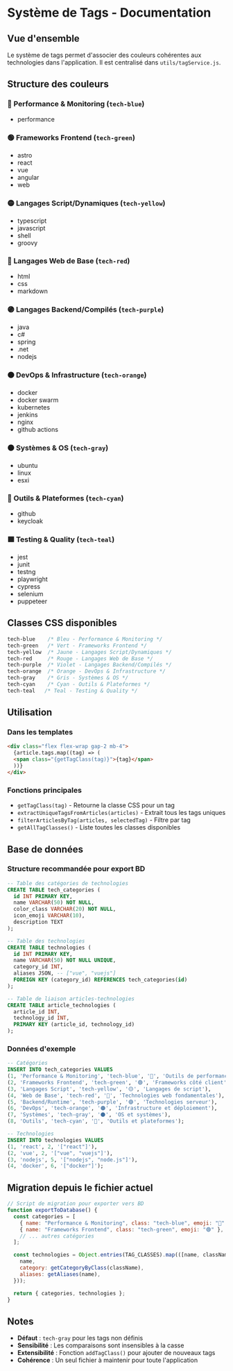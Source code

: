 # Système de Tags - Documentation

## Vue d'ensemble

Le système de tags permet d'associer des couleurs cohérentes aux technologies dans l'application. Il est centralisé dans `utils/tagService.js`.

## Structure des couleurs

### 🔵 Performance & Monitoring (`tech-blue`)

- performance

### 🟢 Frameworks Frontend (`tech-green`)

- astro
- react
- vue
- angular
- web

### 🟡 Langages Script/Dynamiques (`tech-yellow`)

- typescript
- javascript
- shell
- groovy

### 🔴 Langages Web de Base (`tech-red`)

- html
- css
- markdown

### 🟣 Langages Backend/Compilés (`tech-purple`)

- java
- c#
- spring
- .net
- nodejs

### 🟠 DevOps & Infrastructure (`tech-orange`)

- docker
- docker swarm
- kubernetes
- jenkins
- nginx
- github actions

### ⚫ Systèmes & OS (`tech-gray`)

- ubuntu
- linux
- esxi

### 🔷 Outils & Plateformes (`tech-cyan`)

- github
- keycloak

### 🟩 Testing & Quality (`tech-teal`)

- jest
- junit
- testng
- playwright
- cypress
- selenium
- puppeteer

## Classes CSS disponibles

```css
tech-blue    /* Bleu - Performance & Monitoring */
tech-green   /* Vert - Frameworks Frontend */
tech-yellow  /* Jaune - Langages Script/Dynamiques */
tech-red     /* Rouge - Langages Web de Base */
tech-purple  /* Violet - Langages Backend/Compilés */
tech-orange  /* Orange - DevOps & Infrastructure */
tech-gray    /* Gris - Systèmes & OS */
tech-cyan    /* Cyan - Outils & Plateformes */
tech-teal   /* Teal - Testing & Quality */
```

## Utilisation

### Dans les templates

```html
<div class="flex flex-wrap gap-2 mb-4">
  {article.tags.map((tag) => (
  <span class="{getTagClass(tag)}">{tag}</span>
  ))}
</div>
```

### Fonctions principales

- `getTagClass(tag)` - Retourne la classe CSS pour un tag
- `extractUniqueTagsFromArticles(articles)` - Extrait tous les tags uniques
- `filterArticlesByTag(articles, selectedTag)` - Filtre par tag
- `getAllTagClasses()` - Liste toutes les classes disponibles

## Base de données

### Structure recommandée pour export BD

```sql
-- Table des catégories de technologies
CREATE TABLE tech_categories (
  id INT PRIMARY KEY,
  name VARCHAR(50) NOT NULL,
  color_class VARCHAR(20) NOT NULL,
  icon_emoji VARCHAR(10),
  description TEXT
);

-- Table des technologies
CREATE TABLE technologies (
  id INT PRIMARY KEY,
  name VARCHAR(50) NOT NULL UNIQUE,
  category_id INT,
  aliases JSON, -- ["vue", "vuejs"]
  FOREIGN KEY (category_id) REFERENCES tech_categories(id)
);

-- Table de liaison articles-technologies
CREATE TABLE article_technologies (
  article_id INT,
  technology_id INT,
  PRIMARY KEY (article_id, technology_id)
);
```

### Données d'exemple

```sql
-- Catégories
INSERT INTO tech_categories VALUES
(1, 'Performance & Monitoring', 'tech-blue', '🔵', 'Outils de performance'),
(2, 'Frameworks Frontend', 'tech-green', '🟢', 'Frameworks côté client'),
(3, 'Langages Script', 'tech-yellow', '🟡', 'Langages de script'),
(4, 'Web de Base', 'tech-red', '🔴', 'Technologies web fondamentales'),
(5, 'Backend/Runtime', 'tech-purple', '🟣', 'Technologies serveur'),
(6, 'DevOps', 'tech-orange', '🟠', 'Infrastructure et déploiement'),
(7, 'Systèmes', 'tech-gray', '⚫', 'OS et systèmes'),
(8, 'Outils', 'tech-cyan', '🔷', 'Outils et plateformes');

-- Technologies
INSERT INTO technologies VALUES
(1, 'react', 2, '["react"]'),
(2, 'vue', 2, '["vue", "vuejs"]'),
(3, 'nodejs', 5, '["nodejs", "node.js"]'),
(4, 'docker', 6, '["docker"]');
```

## Migration depuis le fichier actuel

```javascript
// Script de migration pour exporter vers BD
function exportToDatabase() {
  const categories = [
    { name: "Performance & Monitoring", class: "tech-blue", emoji: "🔵" },
    { name: "Frameworks Frontend", class: "tech-green", emoji: "🟢" },
    // ... autres catégories
  ];

  const technologies = Object.entries(TAG_CLASSES).map(([name, className]) => ({
    name,
    category: getCategoryByClass(className),
    aliases: getAliases(name),
  }));

  return { categories, technologies };
}
```

## Notes

- **Défaut** : `tech-gray` pour les tags non définis
- **Sensibilité** : Les comparaisons sont insensibles à la casse
- **Extensibilité** : Fonction `addTagClass()` pour ajouter de nouveaux tags
- **Cohérence** : Un seul fichier à maintenir pour toute l'application
